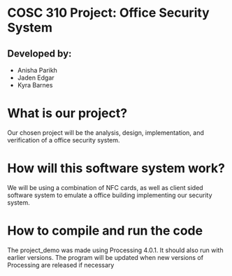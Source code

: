 # COSC 310 Project: Office Security System

## Developed by:
- Anisha Parikh
- Jaden Edgar
- Kyra Barnes

# What is our project?

Our chosen project will be the analysis, design, implementation, and verification of a office security system.

# How will this software system work?

We will be using a combination of NFC cards, as well as client sided software system to emulate a office building implementing our security system.

# How to compile and run the code

The project_demo was made using Processing 4.0.1. It should also run with earlier versions. The program will be updated when new versions of Processing are released if necessary
